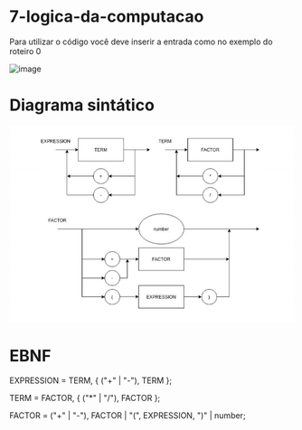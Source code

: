 # 7-logica-da-computacao

Para utilizar o código você deve inserir a entrada como no exemplo do roteiro 0

![image](https://user-images.githubusercontent.com/38434902/109440618-aa973100-7a11-11eb-9e10-4f649c20e85a.png)

# Diagrama sintático

![Diagrama_Sintatico](DS.png)

# EBNF
EXPRESSION = TERM, { ("+" | "-"), TERM };

TERM = FACTOR, { ("*" | "/"), FACTOR };

FACTOR = ("+" | "-"), FACTOR | "(", EXPRESSION, ")" | number;
